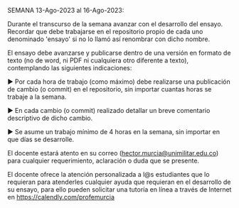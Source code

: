 SEMANA 13-Ago-2023 al 16-Ago-2023:


Durante el transcurso de la semana avanzar con el desarrollo del ensayo. Recordar que debe trabajarse en el repositorio propio de cada uno denominado 'ensayo'
si no lo llamó así renombrar con dicho nombre.


El ensayo debe avanzarse y publicarse dentro de una versión en formato de texto (no de word, ni PDF ni cualquiera otro diferente a texto), contemplando las siguientes
indicaciones:

► Por cada hora de trabajo (como máximo) debe realizarse una publicación de cambio (o commit) en el repositorio, sin importar cuantas horas se trabaje a la semana.

► En cada cambio (o commit) realizado detallar un breve comentario descriptivo de dicho cambio.

► Se asume un trabajo mínimo de 4 horas en la semana, sin importar en que días se desarrolle.


El docente estará atento en su correo (hector.murcia@unimilitar.edu.co) para cualquier requerimiento, aclaración o duda que se presente.


El docente ofrece la atención personalizada a l@s estudiantes que lo requieran para atenderles cualquier ayuda que requieran en el desarrollo de su ensayo,
para ello pueden solicitar una tutoría en línea a través de Internet en https://calendly.com/profemurcia
